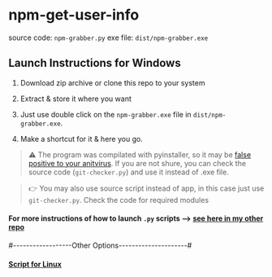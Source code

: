 # npm-get-user-info

source code: `npm-grabber.py`
exe file: `dist/npm-grabber.exe`

## Launch Instructions for Windows

1. Download zip archive or clone this repo to your system

2. Extract & store it where you want

3. Just use double click on the `npm-grabber.exe` file in `dist/npm-grabber.exe`.

4. Make a shortcut for it & here you go.

> ⚠️ The program was compilated with pyinstaller, so it may be [false positive to your anitvirus](https://github.com/pyinstaller/pyinstaller/issues/4633). 
If you are not shure, you can check the source code (`git-checker.py`) and use it instead of .exe file.

> 👉 You may also use source script instead of app, in this case just use `git-checker.py`. 
Check the code for required modules

#### For more instructions of how to launch  `.py` scripts --> [see here in my other repo](https://github.com/Cacodemon503/hackerrank-parser/blob/source/README.md)

#------------------Other Options---------------------#

#### [Script for Linux](https://github.com/Cacodemon503/npm-get-user-info/tree/linux)
